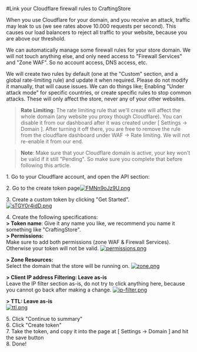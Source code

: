 #Link your Cloudflare firewall rules to CraftingStore

When you use Cloudflare for your domain, and you receive an attack, traffic may leak to us (we see rates above 10.000 requests per second). This causes our load balancers to reject all traffic to your website, because you are above our threshold.

We can automatically manage some firewall rules for your store domain. We will not touch anything else, and only need access to "Firewall Services" and "Zone WAF". So no account access, DNS access, etc.

We will create two rules by default (one at the "Custom" section, and a global rate-limiting rule) and update it when required. Please do not modify it manually, that will cause issues. We can do things like; Enabling "Under attack mode" for specific countries, or create specific rules to stop common attacks. These will only affect the store, never any of your other websites.

> **Rate Limiting**: The rate limiting rule that we'll create will affect the whole domain (any website you proxy though Cloudflare). You can disable it from our dashboard after it was created under [ Settings -> Domain ]. After turning it off there, you are free to remove the rule from the cloudflare dashboard under WAF -> Rate limiting. We will not re-enable it from our end.

> **Note**: Make sure that your Cloudflare domain is active, your key won't be valid if it still "Pending". So make sure you complete that before following this article.

1\. Go to your Cloudflare account, and open the API section: 

2\. Go to the create token page[![FMNn9oJz9U.png](/img/general/link-your-cloudflare-firewall-rules-to-craftingstore/4p26hr6sks.png)](/img/general/link-your-cloudflare-firewall-rules-to-craftingstore/ev23pqlkpy.png)

3\. Create a custom token by clicking "Get Started".  
[![sTGY0r4idD.png](/img/general/link-your-cloudflare-firewall-rules-to-craftingstore/swhtf7rtvd.png)](/img/general/link-your-cloudflare-firewall-rules-to-craftingstore/jkce6ewcit.png)

4\. Create the following specifications:  
**&gt; Token name**: Give it any name you like, we recommend you name it something like "CraftingStore".  
**&gt; Permissions:**   
Make sure to add both permissions (zone WAF & Firewall Services). Otherwise your token will not be valid.
[![permissions.png](/img/general/link-your-cloudflare-firewall-rules-to-craftingstore/permissions.png)](/img/general/link-your-cloudflare-firewall-rules-to-craftingstore/permissions.png)

**&gt; Zone Resources:**  
Select the domain that the store will be running on.
[![zone.png](/img/general/link-your-cloudflare-firewall-rules-to-craftingstore/zone.png)](/img/general/link-your-cloudflare-firewall-rules-to-craftingstore/zone.png)

**&gt; Client IP address Filtering: Leave as-is**  
Leave the IP filter section as-is, do not try to click anything here, because you cannot go back after making a change.
[![ip-filter.png](/img/general/link-your-cloudflare-firewall-rules-to-craftingstore/ip-filter.png)](/img/general/link-your-cloudflare-firewall-rules-to-craftingstore/ip-filter.png)

**&gt; TTL: Leave as-is**  
[![ttl.png](/img/general/link-your-cloudflare-firewall-rules-to-craftingstore/ttl.png)](/img/general/link-your-cloudflare-firewall-rules-to-craftingstore/ttl.png)

5\. Click "Continue to summary"  
6\. Click "Create token"  
7\. Take the token, and copy it into the page at \[ Settings -&gt; Domain \] and hit the save button  
8\. Done!
